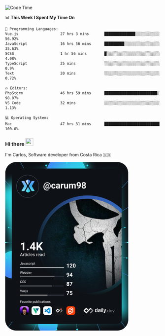 
<!--START_SECTION:waka-->
![Code Time](http://img.shields.io/badge/Code%20Time-8%2C498%20hrs%2049%20mins-blue)

📊 **This Week I Spent My Time On** 

```text
💬 Programming Languages: 
Vue.js                   27 hrs 3 mins       ██████████████░░░░░░░░░░░   56.92% 
JavaScript               16 hrs 56 mins      █████████░░░░░░░░░░░░░░░░   35.63% 
SCSS                     1 hr 56 mins        █░░░░░░░░░░░░░░░░░░░░░░░░   4.08% 
TypeScript               25 mins             ░░░░░░░░░░░░░░░░░░░░░░░░░   0.9% 
Text                     20 mins             ░░░░░░░░░░░░░░░░░░░░░░░░░   0.72%

🔥 Editors: 
PhpStorm                 46 hrs 59 mins      ████████████████████████░   98.87% 
VS Code                  32 mins             ░░░░░░░░░░░░░░░░░░░░░░░░░   1.13%

💻 Operating System: 
Mac                      47 hrs 31 mins      █████████████████████████   100.0%

```


<!--END_SECTION:waka-->

### Hi there <img src="https://media.giphy.com/media/hvRJCLFzcasrR4ia7z/giphy.gif" width="25px" height="25px">

I'm Carlos, Software developer from Costa Rica 🇨🇷

<a href="https://app.daily.dev/carum98"><img src="https://github.com/carum98/carum98/blob/main/devcard.svg" width="400" alt="Carlos Umaña Acevedo's Dev Card"/></a>
